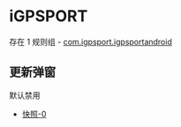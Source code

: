 # iGPSPORT

存在 1 规则组 - [com.igpsport.igpsportandroid](/src/apps/com.igpsport.igpsportandroid.ts)

## 更新弹窗

默认禁用

- [快照-0](https://i.gkd.li/import/13797203)
